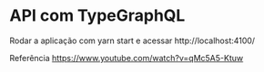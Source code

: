 # API com TypeGraphQL

Rodar a aplicação com yarn start e acessar http://localhost:4100/


Referência
https://www.youtube.com/watch?v=qMc5A5-Ktuw
